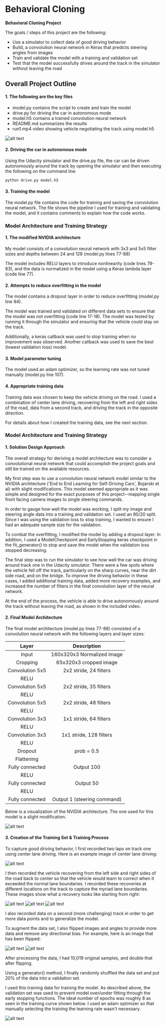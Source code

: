 # **Behavioral Cloning** 

**Behavioral Cloning Project**

The goals / steps of this project are the following:
* Use a simulator to collect data of good driving behavior
* Build, a convolution neural network in Keras that predicts steering angles from images
* Train and validate the model with a training and validation set
* Test that the model successfully drives around the track in the simulator without leaving the road

[//]: # (Image References)

[image1]: ./examples/nvidia_architecture.png "Model Visualization"
[image2]: ./examples/training.png "Training Curve"
[image3]: ./examples/recovery1.jpg "Recovery Image"
[image4]: ./examples/recovery2.jpg "Recovery Image"
[image5]: ./examples/recovery3.jpg "Recovery Image"
[image6]: ./examples/normal_image.jpg "Normal Image"
[image7]: ./examples/flipped_image.jpg "Flipped Image"
[image8]: ./examples/Simulator.png "Flipped Image"

## Overall Project Outline

#### 1. The following are the key files

* model.py contains the script to create and train the model
* drive.py for driving the car in autonomous mode
* model.h5 contains a trained convolution neural network 
* README.md summarizes the results
* run1.mp4 video showing vehicle negotiating the track using model.h5

![alt text][image8]

#### 2. Driving the car in autonomous mode
Using the Udacity simulator and the drive.py file, the car can be driven autonomously around the track by opening the simulator and then executing the following on the command line 
```sh 
python drive.py model.h5
```

#### 3. Training  the model

The model.py file contains the code for training and saving the convolution neural network. The file shows the pipeline I used for training and validating the model, and it contains comments to explain how the code works.

### Model Architecture and Training Strategy

#### 1. The modified NVIDIA architecture

My model consists of a convolution neural network with 3x3 and 5x5 filter sizes and depths between 24 and 128 (model.py lines 77-88) 

The model includes RELU layers to introduce nonlinearity (code lines 79-83), and the data is normalized in the model using a Keras lambda layer (code line 77). 

#### 2. Attempts to reduce overfitting in the model

The model contains a dropout layer in order to reduce overfitting (model.py line 84). 

The model was trained and validated on different data sets to ensure that the model was not overfitting (code line 17-18). The model was tested by running it through the simulator and ensuring that the vehicle could stay on the track.

Additionally, a keras callback was used to stop training when no improvement was observed. Another callback was used to save the best (lowest validation loss) model.

#### 3. Model parameter tuning

The model used an adam optimizer, so the learning rate was not tuned manually (model.py line 107).

#### 4. Appropriate training data

Training data was chosen to keep the vehicle driving on the road. I used a combination of center lane driving, recovering from the left and right sides of the road, data from a second track, and driving the track in the opposite direction. 

For details about how I created the training data, see the next section. 

### Model Architecture and Training Strategy

#### 1. Solution Design Approach

The overall strategy for deriving a model architecture was to consider a convolutional neural network that could accomplish the project goals and still be trained on the available resources.

My first step was to use a convolution neural network model similar to the NVIDIA architecture ('End to End Learning for Self-Driving Cars', Bojarski et al) with slight modifications. This model seemed appropriate as it was simple and designed for the exact purposes of this project--mapping single front facing camera images to single steering commands.

In order to gauge how well the model was working, I split my image and steering angle data into a training and validation set. I used an 80/20 split. Since I was using the validation loss to stop training, I wanted to ensure I had an adequate sample size for the validation.

To combat the overfitting, I modified the model by adding a dropout layer. In addition, I used a ModelCheckpoint and EarlyStopping keras checkpoint in the fit_generator() to stop and save the model when the validation loss stopped decreasing.

The final step was to run the simulator to see how well the car was driving around track one in the Udacity simulator. There were a few spots where the vehicle fell off the track, particularly on the sharp curves, near the dirt side road, and on the bridge. To  improve the driving behavior in these cases, I added additional training data, added more recovery examples, and increased the number of filters in the final convolution layer of the neural network.

At the end of the process, the vehicle is able to drive autonomously around the track without leaving the road, as shown in the included video.

#### 2. Final Model Architecture

The final model architecture (model.py lines 77-88) consisted of a convolution neural network with the following layers and layer sizes:

| Layer                 |     Description                               | 
|:---------------------:|:---------------------------------------------:| 
| Input                 | 160x320x3 Normalized image                    | 
| Cropping              | 65x320x3 cropped image                        | 
| Convolution 5x5       | 2x2 stride, 24 filters                        |       
| RELU                  |                                               |
| Convolution 5x5       | 2x2 stride, 35 filters                        |
| RELU                  |                                               |
| Convolution 5x5       | 2x2 stride, 48 filters                        |
| RELU                  |                                               |
| Convolution 3x3       | 1x1 stride, 64 filters                        |
| RELU                  |                                               |
| Convolution 3x3       | 1x1 stride, 128 filters                       |
| RELU                  |                                               |
| Dropout               | prob = 0.5                                    |
| Flattening            |                                               |
| Fully connected       | Output 100                                    |
| RELU                  |                                               |
| Fully connected       | Output 50                                     |
| RELU                  |                                               |
| Fully connected       | Output 1 (steering command)                   |

Below is a visualization of the NVIDIA architecture. The one used for this model is a slight modification.

![alt text][image1]

#### 3. Creation of the Training Set & Training Process

To capture good driving behavior, I first recorded two laps on track one using center lane driving. Here is an example image of center lane driving:

![alt text][image6]

I then recorded the vehicle recovering from the left side and right sides of the road back to center so that the vehicle would learn to correct when it exceeded the normal lane boundaries. I recorded these recoveries at different locations on the track to capture the myriad lane boundaries. These images show what a recovery looks like starting from right:

![alt text][image3]
![alt text][image4]
![alt text][image5]

I also recorded data on a second (more challenging) track in order to get more data points and to generalize the model.

To augment the data set, I also flipped images and angles to provide more data and remove any directional bias. For example, here is an image that has been flipped:

![alt text][image6]
![alt text][image7]

After processing the data, I had 10,019 original samples, and double that after flipping.

Using a generator() method, I finally randomly shuffled the data set and put 20% of the data into a validation set. 

I used this training data for training the model. As described above, the validation set was used to prevent model over/under fitting through the early stopping functions. The ideal number of epochs was roughly 8 as seen in the training curve shown below. I used an adam optimizer so that manually selecting the training the learning rate wasn't necessary.

![alt text][image2]


